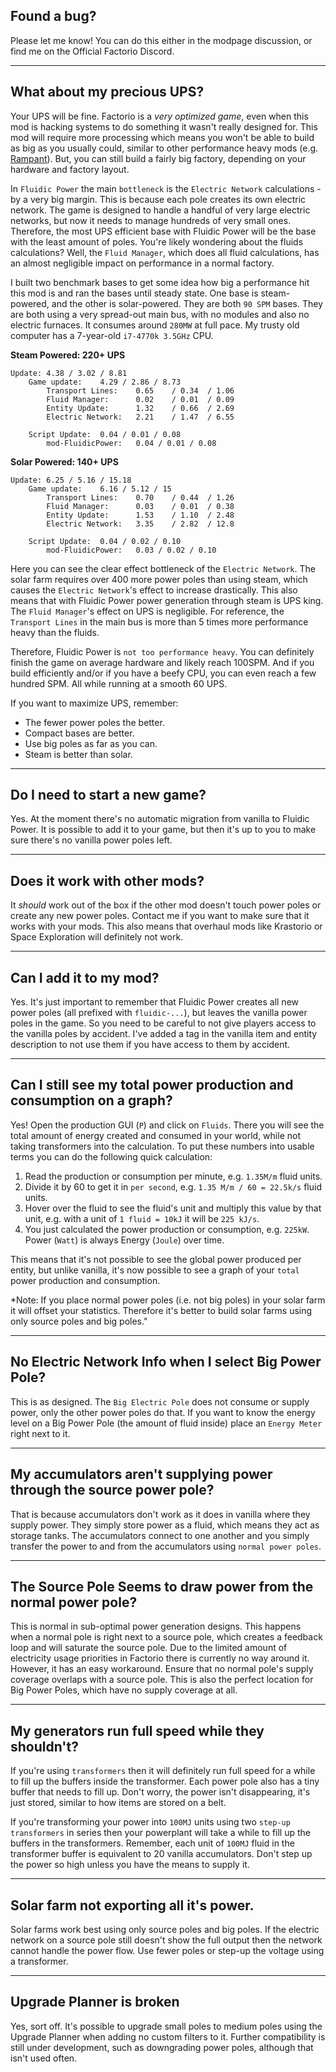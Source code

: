## Found a bug?

Please let me know! You can do this either in the modpage discussion, or find me on the Official Factorio Discord.

---

## What about my precious UPS?

Your UPS will be fine. Factorio is a *very optimized game*, even when this mod is hacking systems to do something it wasn't really designed for. This mod will require more processing which means you won't be able to build as big as you usually could, similar to other performance heavy mods (e.g. [Rampant](https://mods.factorio.com/mod/Rampant)). But, you can still build a fairly big factory, depending on your hardware and factory layout.

In `Fluidic Power` the main `bottleneck` is the `Electric Network` calculations - by a very big margin. This is because each pole creates its own electric network. The game is designed to handle a handful of very large electric networks, but now it needs to manage hundreds of very small ones. Therefore, the most UPS efficient base with Fluidic Power will be the base with the least amount of poles. You're likely wondering about the fluids calculations? Well, the `Fluid Manager`, which does all fluid calculations, has an almost negligible impact on performance in a normal factory.

I built two benchmark bases to get some idea how big a performance hit this mod is and ran the bases until steady state. One base is steam-powered, and the other is solar-powered.  They are both `90 SPM` bases. They are both using a very spread-out main bus, with no modules and also no electric furnaces. It consumes around `280MW` at full pace. My trusty old computer has a 7-year-old `i7-4770k 3.5GHz` CPU.

**Steam Powered: 220+ UPS**
```
Update: 4.38 / 3.02 / 8.81
    Game update:    4.29 / 2.86 / 8.73
        Transport Lines:    0.65    / 0.34  / 1.06
        Fluid Manager:      0.02    / 0.01  / 0.09
        Entity Update:      1.32    / 0.66  / 2.69
        Electric Network:   2.21    / 1.47  / 6.55

    Script Update:  0.04 / 0.01 / 0.08
        mod-FluidicPower:   0.04 / 0.01 / 0.08
```

**Solar Powered: 140+ UPS**
```
Update: 6.25 / 5.16 / 15.18
    Game update:    6.16 / 5.12 / 15
        Transport Lines:    0.70    / 0.44  / 1.26
        Fluid Manager:      0.03    / 0.01  / 0.38
        Entity Update:      1.53    / 1.10  / 2.48
        Electric Network:   3.35    / 2.82  / 12.8

    Script Update:  0.04 / 0.02 / 0.10
        mod-FluidicPower:   0.03 / 0.02 / 0.10
```

Here you can see the clear effect bottleneck of the `Electric Network`. The solar farm requires over 400 more power poles than using steam, which causes the `Electric Network`'s effect to increase drastically. This also means that with Fluidic Power power generation through steam is UPS king. The `Fluid Manager`'s effect on UPS is negligible. For reference, the `Transport Lines` in the main bus is more than 5 times more performance heavy than the fluids. 

Therefore, Fluidic Power is `not too performance heavy`. You can definitely finish the game on average hardware and likely reach 100SPM. And if you build efficiently and/or if you have a beefy CPU, you can even reach a few hundred SPM. All while running at a smooth 60 UPS.


If you want to maximize UPS, remember:

- The fewer power poles the better.
- Compact bases are better.
- Use big poles as far as you can.
- Steam is better than solar.

---

## Do I need to start a new game?

Yes. At the moment there's no automatic migration from vanilla to Fluidic Power. It is possible to add it to your game, but then it's up to you to make sure there's no vanilla power poles left.

---

## Does it work with other mods?

It *should* work out of the box if the other mod doesn't touch power poles or create any new power poles. Contact me if you want to make sure that it works with your mods. This also means that overhaul mods like Krastorio or Space Exploration will definitely not work.

---

## Can I add it to my mod?

Yes. It's just important to remember that Fluidic Power creates all new power poles (all prefixed with ``fluidic-...``), but leaves the vanilla power poles in the game. So you need to be careful to not give players access to the vanilla poles by accident. I've added a tag in the vanilla item and entity description to not use them if you have access to them by accident.

---

## Can I still see my total power production and consumption on a graph?
Yes! Open the production GUI (`P`) and click on `Fluids`. There you will see the total amount of energy created and consumed in your world, while not taking transformers into the calculation. To put these numbers into usable terms you can do the following quick calculation:

1. Read the production or consumption per minute, e.g. `1.35M/m` fluid units.
2. Divide it by 60 to get it in `per second`, e.g. `1.35 M/m / 60 = 22.5k/s` fluid units.
3. Hover over the fluid to see the fluid's unit and multiply this value by that unit, e.g. with a unit of `1 fluid = 10kJ` it will be `225 kJ/s`.
4. You just calculated the power production or consumption, e.g. `225kW`. Power (`Watt`) is always Energy (`Joule`) over time.

This means that it's not possible to see the global power produced per entity, but unlike vanilla, it's now possible to see a graph of your `total` power production and consumption.

*Note: If you place normal power poles (i.e. not big poles) in your solar farm it will offset your statistics. Therefore it's better to build solar farms using only source poles and big poles."

---

## No Electric Network Info when I select Big Power Pole?

This is as designed. The `Big Electric Pole` does not consume or supply power, only the other power poles do that. If you want to know the energy level on a Big Power Pole (the amount of fluid inside) place an `Energy Meter` right next to it.

---

## My accumulators aren't supplying power through the source power pole?

That is because accumulators don't work as it does in vanilla where they supply power. They simply store power as a fluid, which means they act as storage tanks. The accumulators connect to one another and you simply transfer the power to and from the accumulators using `normal power poles`.

---

## The Source Pole Seems to draw power from the normal power pole?
This is normal in sub-optimal power generation designs. This happens when a normal pole is right next to a source pole, which creates a feedback loop and will saturate the source pole. Due to the limited amount of electricity usage priorities in Factorio there is currently no way around it. However, it has an easy workaround. Ensure that no normal pole's supply coverage overlaps with a source pole. This is also the perfect location for Big Power Poles, which have no supply coverage at all.

---

## My generators run full speed while they shouldn't?

If you're using `transformers` then it will definitely run full speed for a while to fill up the buffers inside the transformer. Each power pole also has a tiny buffer that needs to fill up. Don't worry, the power isn't disappearing, it's just stored, similar to how items are stored on a belt.

If you're transforming your power into `100MJ` units using two `step-up transformers` in series then your powerplant will take a while to fill up the buffers in the transformers. Remember, each unit of `100MJ` fluid in the transformer buffer is equivalent to 20 vanilla accumulators. Don't step up the power so high unless you have the means to supply it.

---

## Solar farm not exporting all it's power.

Solar farms work best using only source poles and big poles. If the electric network on a source pole still doesn't show the full output then the network cannot handle the power flow. Use fewer poles or step-up the voltage using a transformer.

---

## Upgrade Planner is broken

Yes, sort off. It's possible to upgrade small poles to medium poles using the Upgrade Planner when adding no custom filters to it. Further compatibility is still under development, such as downgrading power poles, although that isn't used often.
